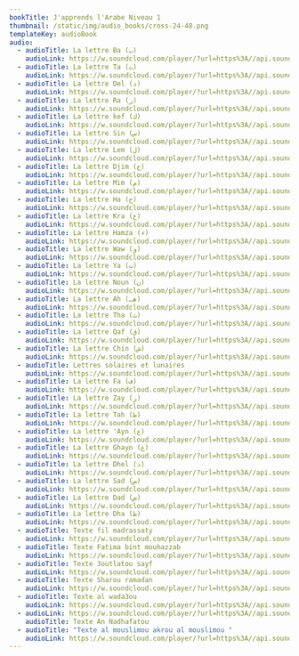 ```yaml
---
bookTitle: J'apprends l'Arabe Niveau 1
thumbnail: /static/img/audio_books/cross-24-48.png
templateKey: audioBook
audio:
  - audioTitle: La lettre Ba (ب)
    audioLink: https://w.soundcloud.com/player/?url=https%3A//api.soundcloud.com/tracks/1125323158&color=%23ff5500&auto_play=true&hide_related=true&show_comments=false&show_user=true
  - audioTitle: La lettre Ta (ت)
    audioLink: https://w.soundcloud.com/player/?url=https%3A//api.soundcloud.com/tracks/1125323233&color=%23ff5500&auto_play=true&hide_related=true&show_comments=false&show_user=true
  - audioTitle: La lettre Del (د)
    audioLink: https://w.soundcloud.com/player/?url=https%3A//api.soundcloud.com/tracks/1125323173&color=%23ff5500&auto_play=true&hide_related=true&show_comments=false&show_user=true
  - audioTitle: La lettre Ra (ر)
    audioLink: https://w.soundcloud.com/player/?url=https%3A//api.soundcloud.com/tracks/1125323218&color=%23ff5500&auto_play=true&hide_related=true&show_comments=false&show_user=true
  - audioTitle: La lettre kef (ك)
    audioLink: https://w.soundcloud.com/player/?url=https%3A//api.soundcloud.com/tracks/1125323197&color=%23ff5500&auto_play=true&hide_related=true&show_comments=false&show_user=true
  - audioTitle: La lettre Sin (س)
    audioLink: https://w.soundcloud.com/player/?url=https%3A//api.soundcloud.com/tracks/1125323227&color=%23ff5500&auto_play=true&hide_related=true&show_comments=false&show_user=true
  - audioTitle: La lettre Lem (ل)
    audioLink: https://w.soundcloud.com/player/?url=https%3A//api.soundcloud.com/tracks/1125323203&color=%23ff5500&auto_play=true&hide_related=true&show_comments=false&show_user=true
  - audioTitle: La lettre Djim (ج)
    audioLink: https://w.soundcloud.com/player/?url=https%3A//api.soundcloud.com/tracks/1125323182&color=%23ff5500&auto_play=true&hide_related=true&show_comments=false&show_user=true
  - audioTitle: La lettre Mim (م)
    audioLink: https://w.soundcloud.com/player/?url=https%3A//api.soundcloud.com/tracks/1125323209&color=%23ff5500&auto_play=true&hide_related=true&show_comments=false&show_user=true
  - audioTitle: La lettre Ha (ح)
    audioLink: https://w.soundcloud.com/player/?url=https%3A//api.soundcloud.com/tracks/1125323137&color=%23ff5500&auto_play=true&hide_related=true&show_comments=false&show_user=true
  - audioTitle: La lettre Kra (خ)
    audioLink: https://w.soundcloud.com/player/?url=https%3A//api.soundcloud.com/tracks/1125323200&color=%23ff5500&auto_play=true&hide_related=true&show_comments=false&show_user=true
  - audioTitle: La lettre Hamza (ء)
    audioLink: https://w.soundcloud.com/player/?url=https%3A//api.soundcloud.com/tracks/1125323191&color=%23ff5500&auto_play=true&hide_related=true&show_comments=false&show_user=true
  - audioTitle: La lettre Waw (و)
    audioLink: https://w.soundcloud.com/player/?url=https%3A//api.soundcloud.com/tracks/1125323245&color=%23ff5500&auto_play=true&hide_related=true&show_comments=false&show_user=true
  - audioTitle: La lettre Ya (ت)
    audioLink: https://w.soundcloud.com/player/?url=https%3A//api.soundcloud.com/tracks/1125323248&color=%23ff5500&auto_play=true&hide_related=true&show_comments=false&show_user=true
  - audioTitle: La lettre Noun (ن)
    audioLink: https://w.soundcloud.com/player/?url=https%3A//api.soundcloud.com/tracks/1125323212&color=%23ff5500&auto_play=true&hide_related=true&show_comments=false&show_user=true
  - audioTitle: La lettre Ah (هـ)
    audioLink: https://w.soundcloud.com/player/?url=https%3A//api.soundcloud.com/tracks/1125323155&color=%23ff5500&auto_play=true&hide_related=true&show_comments=false&show_user=true
  - audioTitle: La lettre Tha (ث)
    audioLink: https://w.soundcloud.com/player/?url=https%3A//api.soundcloud.com/tracks/1125323242&color=%23ff5500&auto_play=true&hide_related=true&show_comments=false&show_user=true
  - audioTitle: La lettre Qaf (ق)
    audioLink: https://w.soundcloud.com/player/?url=https%3A//api.soundcloud.com/tracks/1125323215&color=%23ff5500&auto_play=true&hide_related=true&show_comments=false&show_user=true
  - audioTitle: La lettre Chin (ش)
    audioLink: https://w.soundcloud.com/player/?url=https%3A//api.soundcloud.com/tracks/1125323164&color=%23ff5500&auto_play=true&hide_related=true&show_comments=false&show_user=true
  - audioTitle: Lettres solaires et lunaires
    audioLink: https://w.soundcloud.com/player/?url=https%3A//api.soundcloud.com/tracks/1125323254&color=%23ff5500&auto_play=true&hide_related=true&show_comments=false&show_user=true
  - audioTitle: La lettre Fa (ف)
    audioLink: https://w.soundcloud.com/player/?url=https%3A//api.soundcloud.com/tracks/1125323131&color=%23ff5500&auto_play=true&hide_related=true&show_comments=false&show_user=true
  - audioTitle: La lettre Zay (ز)
    audioLink: https://w.soundcloud.com/player/?url=https%3A//api.soundcloud.com/tracks/1125323251&color=%23ff5500&auto_play=true&hide_related=true&show_comments=false&show_user=true
  - audioTitle: La lettre Tah (ط)
    audioLink: https://w.soundcloud.com/player/?url=https%3A//api.soundcloud.com/tracks/1125323239&color=%23ff5500&auto_play=true&hide_related=false&show_comments=true&show_user=true
  - audioTitle: La lettre 'Ayn (ع)
    audioLink: https://w.soundcloud.com/player/?url=https%3A//api.soundcloud.com/tracks/1125323149&color=%23ff5500&auto_play=true&hide_related=true&show_comments=false&show_user=true
  - audioTitle: La lettre Ghayn (غ)
    audioLink: https://w.soundcloud.com/player/?url=https%3A//api.soundcloud.com/tracks/1125323188&color=%23ff5500&auto_play=true&hide_related=true&show_comments=false&show_user=true
  - audioTitle: La lettre Dhel (ذ)
    audioLink: https://w.soundcloud.com/player/?url=https%3A//api.soundcloud.com/tracks/1125323179&color=%23ff5500&auto_play=true&hide_related=true&show_comments=false&show_user=true
  - audioTitle: La lettre Sad (ص)
    audioLink: https://w.soundcloud.com/player/?url=https%3A//api.soundcloud.com/tracks/1125323224&color=%23ff5500&auto_play=true&hide_related=true&show_comments=false&show_user=true
  - audioTitle: La lettre Dad (ض)
    audioLink: https://w.soundcloud.com/player/?url=https%3A//api.soundcloud.com/tracks/1125323170&color=%23ff5500&auto_play=true&hide_related=true&show_comments=false&show_user=true
  - audioTitle: La lettre Dha (ظ)
    audioLink: https://w.soundcloud.com/player/?url=https%3A//api.soundcloud.com/tracks/1125323176&color=%23ff5500&auto_play=true&hide_related=true&show_comments=false&show_user=true
  - audioTitle: Texte fil madrassaty
    audioLink: https://w.soundcloud.com/player/?url=https%3A//api.soundcloud.com/tracks/1125323320&color=%23ff5500&auto_play=true&hide_related=true&show_comments=false&show_user=true
  - audioTitle: Texte Fatima bint mouhazzab
    audioLink: https://w.soundcloud.com/player/?url=https%3A//api.soundcloud.com/tracks/1125323320&color=%23ff5500&auto_play=true&hide_related=true&show_comments=false&show_user=true
  - audioTitle: Texte 3outlatou sayf
    audioLink: https://w.soundcloud.com/player/?url=https%3A//api.soundcloud.com/tracks/1125323314&color=%23ff5500&auto_play=true&hide_related=true&show_comments=false&show_user=true
  - audioTitle: Texte Sharou ramadan
    audioLink: https://w.soundcloud.com/player/?url=https%3A//api.soundcloud.com/tracks/1125323311&color=%23ff5500&auto_play=true&hide_related=true&show_comments=false&show_user=true
  - audioTitle: Texte al wada3ou
    audioLink: https://w.soundcloud.com/player/?url=https%3A//api.soundcloud.com/tracks/1125323311&color=%23ff5500&auto_play=true&hide_related=true&show_comments=false&show_user=true
  - audioLink: https://w.soundcloud.com/player/?url=https%3A//api.soundcloud.com/tracks/1125323302&color=%23ff5500&auto_play=true&hide_related=true&show_comments=false&show_user=true
    audioTitle: Texte An Nadhafatou
  - audioTitle: "Texte al mouslimou akrou al mouslimou "
    audioLink: https://w.soundcloud.com/player/?url=https%3A//api.soundcloud.com/tracks/1125323296&color=%23ff5500&auto_play=true&hide_related=true&show_comments=false&show_user=true
---
```

